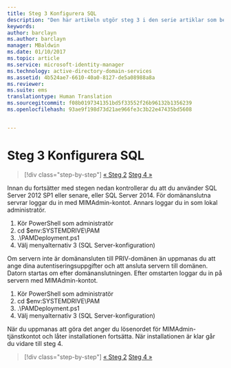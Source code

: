 ```yaml
---
title: Steg 3 Konfigurera SQL
description: "Den här artikeln utgör steg 3 i den serie artiklar som beskriver hur du konfigurerar PIM med hjälp av skript och den beskriver de olika stegen för SQL-serverkonfiguration."
keywords: 
author: barclayn
ms.author: barclayn
manager: MBaldwin
ms.date: 01/10/2017
ms.topic: article
ms.service: microsoft-identity-manager
ms.technology: active-directory-domain-services
ms.assetid: 4b524ae7-6610-40a0-8127-de5a08988a8a
ms.reviewer: 
ms.suite: ems
translationtype: Human Translation
ms.sourcegitcommit: f08b0197341351bd5f33552f26b96132b1356239
ms.openlocfilehash: 93ae9f198d73d21ae966fe3c3b22e47435bd5608


---
```

# <a name="step-3-configuring-sql"></a>Steg 3 Konfigurera SQL

>[!div class="step-by-step"]
[« Steg 2](sp1-step2-configuring-corp-domain.md)
[Steg 4 »](sp1-step4-configuring-sharepoint.md)

Innan du fortsätter med stegen nedan kontrollerar du att du använder SQL Server 2012 SP1 eller senare, eller SQL Server 2014. För domänanslutna servrar loggar du in med MIMAdmin-kontot. Annars loggar du in som lokal administratör.
1. Kör PowerShell som administratör
2. cd $env:SYSTEMDRIVE\PAM
3. .\PAMDeployment.ps1
4. Välj menyalternativ 3 (SQL Server-konfiguration)

  Om servern inte är domänansluten till PRIV-domänen än uppmanas du att ange dina autentiseringsuppgifter och att ansluta servern till domänen.
  Datorn startas om efter domänanslutningen. Efter omstarten loggar du in på servern med MIMAdmin-kontot.

1. Kör PowerShell som administratör
2. cd $env:SYSTEMDRIVE\PAM
3. .\PAMDeployment.ps1
4. Välj menyalternativ 3 (SQL Server-konfiguration)

När du uppmanas att göra det anger du lösenordet för MIMAdmin-tjänstkontot och låter installationen fortsätta. När installationen är klar går du vidare till steg 4.

>[!div class="step-by-step"]
[« Steg 2](sp1-step2-configuring-corp-domain.md)
[Steg 4 »](sp1-step4-configuring-sharepoint.md)



<!--HONumber=Jan17_HO2-->


